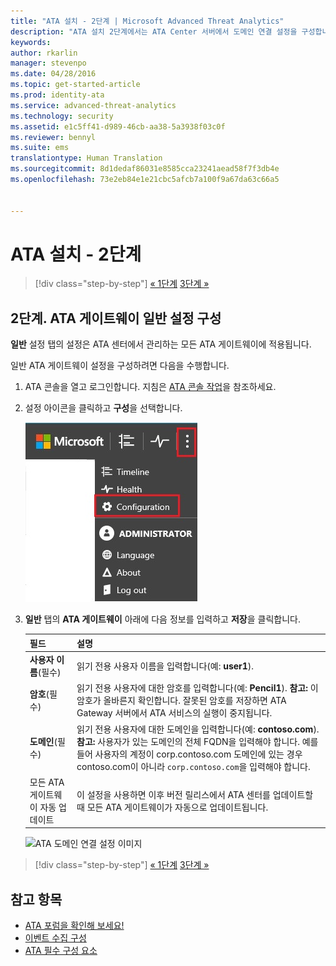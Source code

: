 ```yaml
---
title: "ATA 설치 - 2단계 | Microsoft Advanced Threat Analytics"
description: "ATA 설치 2단계에서는 ATA Center 서버에서 도메인 연결 설정을 구성합니다."
keywords: 
author: rkarlin
manager: stevenpo
ms.date: 04/28/2016
ms.topic: get-started-article
ms.prod: identity-ata
ms.service: advanced-threat-analytics
ms.technology: security
ms.assetid: e1c5ff41-d989-46cb-aa38-5a3938f03c0f
ms.reviewer: bennyl
ms.suite: ems
translationtype: Human Translation
ms.sourcegitcommit: 8d1dedaf86031e8585cca23241aead58f7f3db4e
ms.openlocfilehash: 73e2eb84e1e21cbc5afcb7a100f9a67da63c66a5


---
```


# ATA 설치 - 2단계

>[!div class="step-by-step"]
[« 1단계](install-ata-step1.md)
[3단계 »](install-ata-step3.md)

## 2단계. ATA 게이트웨이 일반 설정 구성
**일반** 설정 탭의 설정은 ATA 센터에서 관리하는 모든 ATA 게이트웨이에 적용됩니다.

일반 ATA 게이트웨이 설정을 구성하려면 다음을 수행합니다.

1.  ATA 콘솔을 열고 로그인합니다. 지침은 [ATA 콘솔 작업](working-with-ata-console.md)을 참조하세요.

2.  설정 아이콘을 클릭하고 **구성**을 선택합니다.

    ![ATA Gateway 구성 설정](media/ATA-config-icon.JPG)

3.  **일반** 탭의 **ATA 게이트웨이** 아래에 다음 정보를 입력하고 **저장**을 클릭합니다.

    |필드|설명|
    |---------|------------|
    |**사용자 이름**(필수)|읽기 전용 사용자 이름을 입력합니다(예: **user1**).|
    |**암호**(필수)|읽기 전용 사용자에 대한 암호를 입력합니다(예: **Pencil1**). **참고:** 이 암호가 올바른지 확인합니다. 잘못된 암호를 저장하면 ATA Gateway 서버에서 ATA 서비스의 실행이 중지됩니다.|
    |**도메인**(필수)|읽기 전용 사용자에 대한 도메인을 입력합니다(예: **contoso.com**). **참고:** 사용자가 있는 도메인의 전체 FQDN을 입력해야 합니다. 예를 들어 사용자의 계정이 corp.contoso.com 도메인에 있는 경우 contoso.com이 아니라 `corp.contoso.com`을 입력해야 합니다.|
    |모든 ATA 게이트웨이 자동 업데이트 |이 설정을 사용하면 이후 버전 릴리스에서 ATA 센터를 업데이트할 때 모든 ATA 게이트웨이가 자동으로 업데이트됩니다.|

    ![ATA 도메인 연결 설정 이미지](media/ata-domain-connectivity-user.jpg)



>[!div class="step-by-step"]
[« 1단계](install-ata-step1.md)
[3단계 »](install-ata-step3.md)


## 참고 항목

- [ATA 포럼을 확인해 보세요!](https://social.technet.microsoft.com/Forums/security/home?forum=mata)
- [이벤트 수집 구성](configure-event-collection.md)
- [ATA 필수 구성 요소](/advanced-threat-analytics/plan-design/ata-prerequisites)



<!--HONumber=Jun16_HO4-->


